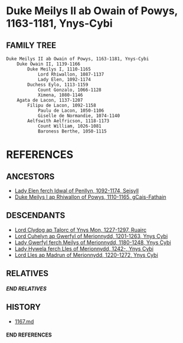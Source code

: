 # Duke Meilys II ab Owain of Powys, 1163-1181, Ynys-Cybi

## FAMILY TREE
```
Duke Meilys II ab Owain of Powys, 1163-1181, Ynys-Cybi
    Duke Owain II, 1139-1166
        Duke Meilys I, 1110-1165
            Lord Rhiwallon, 1087-1137
            Lady Elen, 1092-1174
        Duchess Eylo, 1113-1159
            Count Gonzalo, 1066-1128
            Ximena, 1080-1146
    Agata de Lacon, 1137-1207
        Filipu de Lacon, 1092-1158
            Paulu de Lacon, 1050-1106
            Giselle de Normandie, 1074-1140
        Aelfswith Aelfricson, 1118-1173
            Count William, 1026-1081
            Baroness Berthe, 1050-1115
```


# REFERENCES

## ANCESTORS
* [Lady Elen ferch Idwal of Penllyn, 1092-1174, Seisyll](elen_ferch_idwal_1092.md)
* [Duke Meilys I ap Rhiwallon of Powys, 1110-1165, gCais-Fathain](meilys_i_ap_rhiwallon_1110.md)

## DESCENDANTS
* [Lord Clydog ap Talorc of Ynys Mon, 1227-1297, Ruairc](clydog_ap_talorc_1227.md)
* [Lord Cuhelyn ap Gwerfyl of Merionnydd, 1201-1263, Ynys Cybi](cuhelyn_ap_gwerfyl_1201.md)
* [Lady Gwerfyl ferch Meilys of Merionnydd, 1180-1248, Ynys Cybi](gwerfyl_ferch_meilys_1180.md)
* [Lady Hywela ferch Lles of Merionnydd, 1242-, Ynys Cybi](hywela_ferch_lles_1242.md)
* [Lord Lles ap Madrun of Merionnydd, 1220-1272, Ynys Cybi](lles_ap_madrun_1220.md)

## RELATIVES

##### END RELATIVES 
## HISTORY
* [1167.md](../h/1167.md)

#### END REFERENCES
